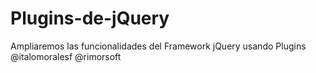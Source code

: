 # Plugins-de-jQuery
Ampliaremos las funcionalidades del Framework jQuery usando Plugins  @italomoralesf @rimorsoft
